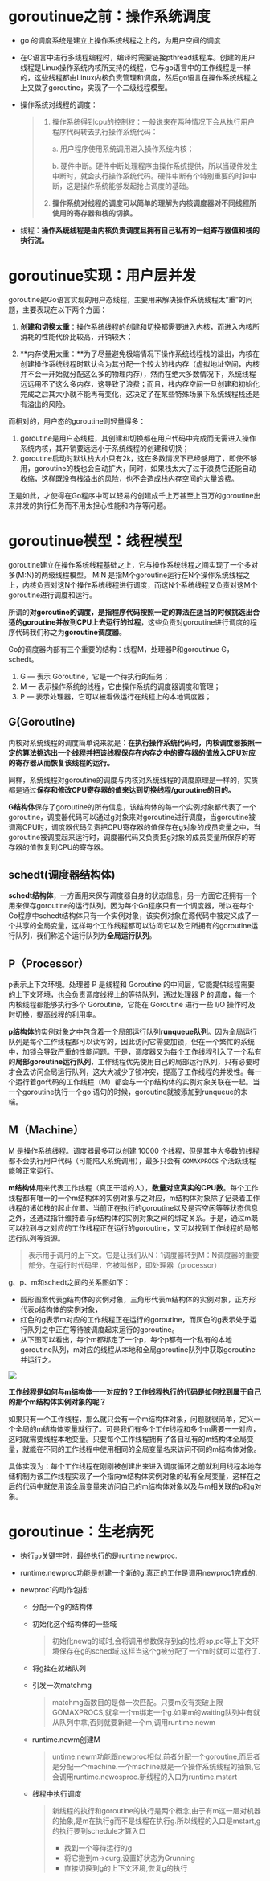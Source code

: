 # goroutinue之前：操作系统调度

* go 的调度系统是建立上操作系统线程之上的，为用户空间的调度

* 在C语言中进行多线程编程时，编译时需要链接pthread线程库。创建的用户线程是Linux操作系统内核所支持的线程，它与go语言中的工作线程是一样的，这些线程都由Linux内核负责管理和调度，然后go语言在操作系统线程之上又做了goroutine，实现了一个二级线程模型。

* 操作系统对线程的调度：

  > 1. 操作系统得到cpu的控制权：一般说来在两种情况下会从执行用户程序代码转去执行操作系统代码：
  >
  >    a. 用户程序使用系统调用进入操作系统内核；
  >
  >    b. 硬件中断。硬件中断处理程序由操作系统提供，所以当硬件发生中断时，就会执行操作系统代码。硬件中断有个特别重要的时钟中断，这是操作系统能够发起抢占调度的基础。
  >
  > 2. **操作系统对线程的调度可以简单的理解为内核调度器对不同线程所使用的寄存器和栈的切换。**

* 线程：**操作系统线程是由内核负责调度且拥有自己私有的一组寄存器值和栈的执行流。**



# goroutinue实现：用户层并发

goroutine是Go语言实现的用户态线程，主要用来解决操作系统线程太“重”的问题，主要表现在以下两个方面：

1. **创建和切换太重**：操作系统线程的创建和切换都需要进入内核，而进入内核所消耗的性能代价比较高，开销较大；

2. **内存使用太重：**为了尽量避免极端情况下操作系统线程栈的溢出，内核在创建操作系统线程时默认会为其分配一个较大的栈内存（虚拟地址空间，内核并不会一开始就分配这么多的物理内存），然而在绝大多数情况下，系统线程远远用不了这么多内存，这导致了浪费；而且，栈内存空间一旦创建和初始化完成之后其大小就不能再有变化，这决定了在某些特殊场景下系统线程栈还是有溢出的风险。

   

而相对的，用户态的goroutine则轻量得多：

1. goroutine是用户态线程，其创建和切换都在用户代码中完成而无需进入操作系统内核，其开销要远远小于系统线程的创建和切换；
2. goroutine启动时默认栈大小只有2k，这在多数情况下已经够用了，即使不够用，goroutine的栈也会自动扩大，同时，如果栈太大了过于浪费它还能自动收缩，这样既没有栈溢出的风险，也不会造成栈内存空间的大量浪费。

正是如此，才使得在Go程序中可以轻易的创建成千上万甚至上百万的goroutine出来并发的执行任务而不用太担心性能和内存等问题。

#  goroutinue模型：线程模型

goroutine建立在操作系统线程基础之上，它与操作系统线程之间实现了一个多对多(M:N)的两级线程模型。 M:N 是指M个goroutine运行在N个操作系统线程之上，内核负责对这N个操作系统线程进行调度，而这N个系统线程又负责对这M个goroutine进行调度和运行。

所谓的**对goroutine的调度，是指程序代码按照一定的算法在适当的时候挑选出合适的goroutine并放到CPU上去运行的过程**，这些负责对goroutine进行调度的程序代码我们称之为**goroutine调度器**。

Go的调度器内部有三个重要的结构：线程M，处理器P和goroutinue G，schedt。

1. G — 表示 Goroutine，它是一个待执行的任务；
2. M — 表示操作系统的线程，它由操作系统的调度器调度和管理；
3. P — 表示处理器，它可以被看做运行在线程上的本地调度器；

## **G(Goroutine)**

内核对系统线程的调度简单说来就是：**在执行操作系统代码时，内核调度器按照一定的算法挑选出一个线程并把该线程保存在内存之中的寄存器的值放入CPU对应的寄存器从而恢复该线程的运行。**

同样，系统线程对goroutine的调度与内核对系统线程的调度原理是一样的，实质都是通过**保存和修改CPU寄存器的值来达到切换线程/goroutine的目的。**

**G结构体**保存了goroutine的所有信息，该结构体的每一个实例对象都代表了一个goroutine，调度器代码可以通过g对象来对goroutine进行调度，当goroutine被调离CPU时，调度器代码负责把CPU寄存器的值保存在g对象的成员变量之中，当goroutine被调度起来运行时，调度器代码又负责把g对象的成员变量所保存的寄存器的值恢复到CPU的寄存器。

## schedt(调度器结构体)

**schedt结构体**，一方面用来保存调度器自身的状态信息，另一方面它还拥有一个用来保存goroutine的运行队列。因为每个Go程序只有一个调度器，所以在每个Go程序中schedt结构体只有一个实例对象，该实例对象在源代码中被定义成了一个共享的全局变量，这样每个工作线程都可以访问它以及它所拥有的goroutine运行队列，我们称这个运行队列为**全局运行队列**。

## P（Processor） 

p表示上下文环境。处理器 P 是线程和 Goroutine 的中间层，它能提供线程需要的上下文环境，也会负责调度线程上的等待队列，通过处理器 P 的调度，每一个内核线程都能够执行多个 Goroutine，它能在 Goroutine 进行一些 I/O 操作时及时切换，提高线程的利用率。

**p结构体**的实例对象之中包含着一个局部运行队列**runqueue队列**。因为全局运行队列是每个工作线程都可以读写的，因此访问它需要加锁，但在一个繁忙的系统中，加锁会导致严重的性能问题。于是，调度器又为每个工作线程引入了一个私有的**局部goroutine运行队列**，工作线程优先使用自己的局部运行队列，只有必要时才会去访问全局运行队列，这大大减少了锁冲突，提高了工作线程的并发性。每一个运行着go代码的工作线程（M）都会与一个p结构体的实例对象关联在一起。当一个goroutine执行一个go 语句的时候，goroutine就被添加到runqueue的末端。

## M（Machine）

M 是操作系统线程。调度器最多可以创建 10000 个线程，但是其中大多数的线程都不会执行用户代码（可能陷入系统调用），最多只会有 `GOMAXPROCS` 个活跃线程能够正常运行。

**m结构体**用来代表工作线程（真正干活的人），**数量对应真实的CPU数**。每个工作线程都有唯一的一个m结构体的实例对象与之对应，m结构体对象除了记录着工作线程的诸如栈的起止位置、当前正在执行的goroutine以及是否空闲等等状态信息之外，还通过指针维持着与p结构体的实例对象之间的绑定关系。于是，通过m既可以找到与之对应的工作线程正在运行的goroutine，又可以找到工作线程的局部运行队列等资源。

>表示用于调用的上下文。它是让我们从N：1调度器转到M：N调度器的重要部分。在运行时代码里，它被叫做P，即处理器（processor）
>
>

g、p、m和schedt之间的关系图如下：

* 圆形图案代表g结构体的实例对象，三角形代表m结构体的实例对象，正方形代表p结构体的实例对象，
* 红色的g表示m对应的工作线程正在运行的goroutine，而灰色的g表示处于运行队列之中正在等待被调度起来运行的goroutine。
* 从下图可以看出，每个m都绑定了一个p，每个p都有一个私有的本地goroutine队列，m对应的线程从本地和全局goroutine队列中获取goroutine并运行之。

![](./png/P-G-M.png)

**工作线程是如何与m结构体一一对应的？工作线程执行的代码是如何找到属于自己的那个m结构体实例对象的呢？**

如果只有一个工作线程，那么就只会有一个m结构体对象，问题就很简单，定义一个全局的m结构体变量就行了。可是我们有多个工作线程和多个m需要一一对应，这时就需要线程本地变量。只要每个工作线程拥有了各自私有的m结构体全局变量，就能在不同的工作线程中使用相同的全局变量名来访问不同的m结构体对象。

具体实现为：每个工作线程在刚刚被创建出来进入调度循环之前就利用线程本地存储机制为该工作线程实现了一个指向m结构体实例对象的私有全局变量，这样在之后的代码中就使用该全局变量来访问自己的m结构体对象以及与m相关联的p和g对象。

# goroutinue：生老病死

* 执行`go`关键字时，最终执行的是runtime.newproc.

* runtime.newproc功能是创建一个新的g.真正的工作是调用newproc1完成的.

* newproc1的动作包括:

  * 分配一个g的结构体

  * 初始化这个结构体的一些域

    > 初始化newg的域时,会将调用参数保存到g的栈;将sp,pc等上下文环境保存在g的sched域.这样当这个g被分配了一个m时就可以运行了.

  * 将g挂在就绪队列

  * 引发一次matchmg

    > matchmg函数目的是做一次匹配。只要m没有突破上限GOMAXPROCS,就拿一个m绑定一个g.如果m的waiting队列中有就从队列中拿,否则就要新建一个m,调用runtime.newm

  * runtime.newm创建M

    > untime.newm功能跟newproc相似,前者分配一个goroutine,而后者是分配一个machine.一个machine就是一个操作系统线程的抽象,它会调用runtime.newosproc.新线程的入口为runtime.mstart

  * 线程中执行调度

    > 新线程的执行和goroutine的执行是两个概念,由于有m这一层对机器的抽象,是m在执行g而不是线程在执行g.所以线程的入口是mstart,g的执行要到schedule才算入口
    >
    > * 找到一个等待运行的g
    > * 将它搬到m->curg,设置好状态为Grunning
    > *  直接切换到g的上下文环境,恢复g的执行

